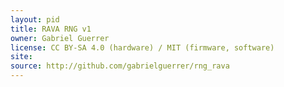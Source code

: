 ```yaml
---
layout: pid
title: RAVA RNG v1
owner: Gabriel Guerrer
license: CC BY-SA 4.0 (hardware) / MIT (firmware, software)
site: 
source: http://github.com/gabrielguerrer/rng_rava
---
```

